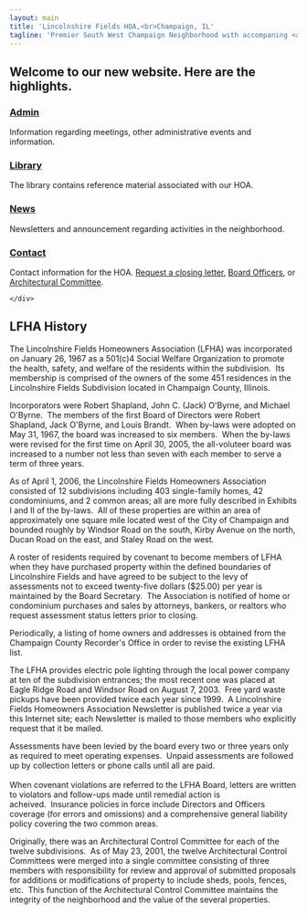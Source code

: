 ```yaml
---
layout: main
title: 'Lincolnshire Fields HOA,<br>Champaign, IL'
tagline: 'Premier South West Champaign Neighborhood with accompaning <a target="_blank" href="http://www.lincolnshirefieldscc.com/">Country Club</a>.'
---
```



<div id="Intro" class="container">
  <div class="row">
    <div class="span10 offset1">

<h2>Welcome to our new website.  Here are the highlights.</h2>

<h3><a href="/admin.html">Admin</a></h3>
<p>Information regarding meetings, other administrative events and information.</p>

<h3><a href="/library.html">Library</a></h3>
<p>The library contains reference material associated with our HOA.</p>

<h3><a href="/news.html">News</a></h3>
<p>Newsletters and announcement regarding activities in the neighborhood.</p>

<h3><a href="/contact.html">Contact</a></h3>
<p>Contact information for the HOA. <a href="/contact.html#closing">Request a closing letter</a>, <a href="/contact.html#board">Board Officers</a>, or <a href="/contact.html#arch">Architectural Committee</a>.</p>

    </div>
  </div>
</div>
<h2>LFHA History</h2>

<p>The Lincolnshire Fields Homeowners Association (LFHA) was incorporated on January 26, 1967 as a 501(c)4 Social Welfare Organization to promote the health, safety, and welfare of the residents within the subdivision.&nbsp;&nbsp;Its membership is comprised of the owners of the some 451 residences in the Lincolnshire Fields Subdivision located in Champaign County, Illinois.</p>

<p>Incorporators were Robert Shapland, John C. (Jack) O'Byrne, and Michael O'Byrne.&nbsp;&nbsp;The members of the first Board of Directors were Robert Shapland, Jack O'Byrne, and Louis Brandt.&nbsp;&nbsp;When by-laws were adopted on May 31, 1967, the board was increased to six members.&nbsp;&nbsp;When the by-laws were revised for the first time on April 30, 2005, the all-voluteer board was increased to a number not less than seven with each member to serve a term of three years.</p>

<p>As of April 1, 2006, the Lincolnshire Fields Homeowners Association consisted of 12 subdivisions including 403 single-family homes, 42 condominiums, and 2 common areas; all are more fully described in Exhibits I and II of the by-laws.&nbsp;&nbsp;All of these properties are within an area of approximately one square mile located west of the City of Champaign and bounded roughly by Windsor Road on the south, Kirby Avenue on the north, Ducan Road on the east, and Staley Road on the west.</p>
<p>A roster of residents required by covenant to become members of LFHA when they have purchased property within the defined boundaries of Lincolnshire Fields and have agreed to be subject to the levy of assessments not to exceed twenty-five dollars ($25.00) per year is maintained by the Board Secretary.&nbsp;&nbsp;The Association is notified of home or condominium purchases and sales by attorneys, bankers, or realtors who request assessment status letters prior to closing.</p>

<p>Periodically, a listing of home owners and addresses is obtained from the Champaign County Recorder's Office in order to revise the existing LFHA list.</p>

<p>The LFHA provides electric pole lighting through the local power company at ten of the subdivision entrances; the most recent one was placed at Eagle Ridge Road and Windsor Road on August 7, 2003.&nbsp;&nbsp;Free yard waste pickups have been provided twice each year since 1999.&nbsp;&nbsp;A Lincolnshire Fields Homeowners Association Newsletter is published twice a year via this Internet site; each Newsletter is mailed to those members who explicitly request that it be mailed.</p>

<p>Assessments have been levied by the board every two or three years only as required to meet operating expenses.&nbsp;&nbsp;Unpaid assessments are followed up by collection letters or phone calls until all are paid.<br><br>When covenant violations are referred to the LFHA Board, letters are written to violators and follow-ups made until remedial action is acheived.&nbsp;&nbsp;Insurance policies in force include Directors and Officers coverage (for errors and omissions) and a comprehensive general liability policy covering the two common areas.</p>

<p>Originally, there was an Architectural Control Committee for each of the twelve subdivisions.&nbsp;&nbsp;As of May 23, 2001, the twelve Architectural Control Committees were merged into a single committee consisting of three members with responsibility for review and approval of submitted proposals for additions or modifications of property to include sheds, pools, fences, etc.&nbsp;&nbsp;This function of the Architectural Control Committee maintains the integrity of the neighborhood and the value of the several properties.</p>
